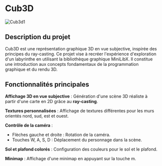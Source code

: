 # Cub3D
![Cub3d1](https://github.com/user-attachments/assets/5465bbfc-c4fe-4fbb-85d5-0e9d3640e373)

## Description du projet

Cub3D est une représentation graphique 3D en vue subjective,
inspirée des principes du ray-casting. Ce projet vise à recréer l'expérience d'exploration
d'un labyrinthe en utilisant la bibliothèque graphique MiniLibX.
Il constitue une introduction aux concepts fondamentaux de la programmation graphique et du rendu 3D.

## Fonctionnalités principales

**Affichage 3D en vue subjective** : Génération d'une scène 3D réaliste à partir d'une carte en 2D grâce au **ray-casting**.

**Textures personnalisées** : Affichage de textures différentes pour les murs orientés nord, sud, est et ouest.

**Contrôle de la caméra** :
- Flèches gauche et droite : Rotation de la caméra.
- Touches W, A, S, D : Déplacement du personnage dans la scène.

**Sol et plafond colorés** : Configuration des couleurs pour le sol et le plafond.

**Minimap** : Affichage d'une minimap en appuyant sur la touche m.

